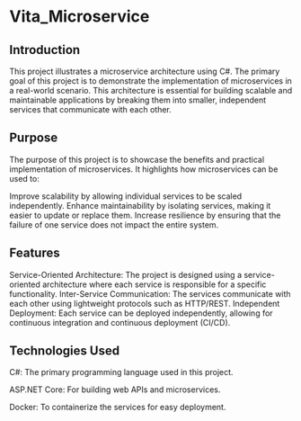 # Vita_Microservice
## Introduction
This project illustrates a microservice architecture using C#. The primary goal of this project is to demonstrate the implementation of microservices in a real-world scenario. This architecture is essential for building scalable and maintainable applications by breaking them into smaller, independent services that communicate with each other.

## Purpose
The purpose of this project is to showcase the benefits and practical implementation of microservices. It highlights how microservices can be used to:

Improve scalability by allowing individual services to be scaled independently.
Enhance maintainability by isolating services, making it easier to update or replace them.
Increase resilience by ensuring that the failure of one service does not impact the entire system.
## Features
Service-Oriented Architecture: The project is designed using a service-oriented architecture where each service is responsible for a specific functionality.
Inter-Service Communication: The services communicate with each other using lightweight protocols such as HTTP/REST.
Independent Deployment: Each service can be deployed independently, allowing for continuous integration and continuous deployment (CI/CD).

## Technologies Used
C#: The primary programming language used in this project.

ASP.NET Core: For building web APIs and microservices.

Docker: To containerize the services for easy deployment.

